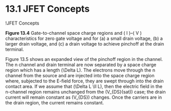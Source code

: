 # 13.1 JFET Concepts

!JFET Concepts

**Figure 13.4** Gate-to-channel space charge regions and \( I \)–\( V \) characteristics for zero gate voltage and for (a) a small drain voltage, (b) a larger drain voltage, and (c) a drain voltage to achieve pinchoff at the drain terminal.

Figure 13.5 shows an expanded view of the pinchoff region in the channel. The n channel and drain terminal are now separated by a space charge region which has a length \(\Delta L\). The electrons move through the n channel from the source and are injected into the space charge region where, subjected to the E-field force, they are swept through into the drain contact area. If we assume that \(\Delta L \ll L\), then the electric field in the n-channel region remains unchanged from the \(V_{DS}(sat)\) case; the drain current will remain constant as \(V_{DS}\) changes. Once the carriers are in the drain region, the current remains constant.